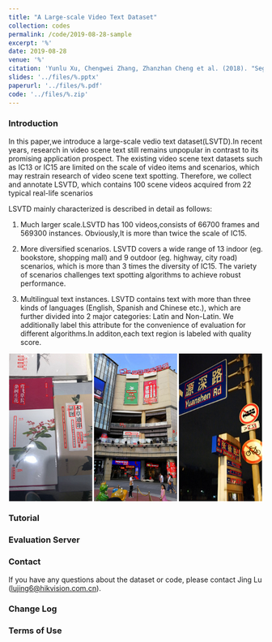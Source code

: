 ```yaml
---
title: "A Large-scale Video Text Dataset"
collection: codes
permalink: /code/2019-08-28-sample
excerpt: '%'
date: 2019-08-28
venue: '%'
citation: 'Yunlu Xu, Chengwei Zhang, Zhanzhan Cheng et al. (2018). "Segregated Temporal Assembly Recurrent Networks for Weakly Supervised Multiple Action Detection." <i>November 11</i>. 1(1).' 
slides: '../files/%.pptx'
paperurl: '../files/%.pdf'
code: '../files/%.zip'
---
```


### Introduction ##
In this paper,we introduce a large-scale vedio text dataset(LSVTD).In recent years, research in video scene text 
still remains unpopular in contrast to its promising application prospect. The existing
video scene text datasets such as IC13 or IC15 
are limited on the scale of video items and scenarios, which may
restrain research of video scene text spotting. Therefore, we collect
and annotate LSVTD, which contains
100 scene videos acquired from 22 typical real-life scenarios

LSVTD mainly characterized is described in detail as follows:

1. Much larger scale.LSVTD has 100 videos,consists of 66700 frames and 569300 instances.
Obviously,It is more than twice the scale of IC15. 

2. More diversified scenarios. LSVTD covers a wide
range of 13 indoor (eg. bookstore, shopping mall) and 9 outdoor
(eg. highway, city road) scenarios, which is more than 3 times the
diversity of IC15. The variety of scenarios challenges text spotting
algorithms to achieve robust performance. 

3. Multilingual text instances.
LSVTD contains text with more than three kinds of languages
(English, Spanish and Chinese etc.), which are further divided
into 2 major categories: Latin and Non-Latin. We additionally
label this attribute for the convenience of evaluation for different
algorithms.In additon,each text region is labeled with quality score.

<center><img src="../images/sample.png" align="center"/></center>

### Tutorial ##

<!-- ### Files ##
* [Paper](?????????????????????????)
* [Dataset](????????????????????????????????) -->

### Evaluation Server ##

### Contact ##

If you have any questions about the dataset or code, please contact Jing Lu (lujing6@hikvision.com.cn).

### Change Log ##

### Terms of Use ##